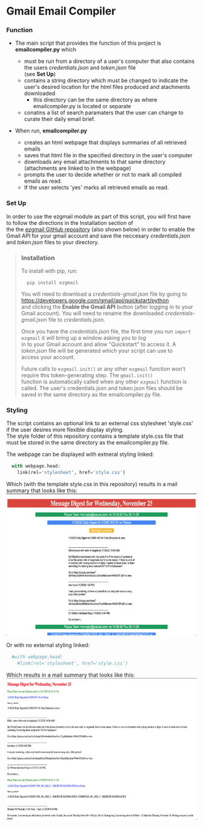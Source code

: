 # Gmail Email Compiler
### Function  
+ The main script that provides the function of this project is **emailcompiler.py** which
	+ must be run from a directory of a user's computer that also contains the users *credentials.json* and *token.json* file   
	(see **Set Up**)
	+ contains a string directory which must be changed to indicate the user's desired location for the html files produced and atachments downloaded
		+ this directory can be the same directory as where emailcompiler.py is located or separate
	+ conatins a list of search paramaters that the user can change to curate their daily email brief.   

+ When run, **emailcompiler.py** 
	+ creates an html webpage that displays summaries of all retrieved emails
	+ saves that html file in the specified directory in the user's computer
	+ downloads any email attachments to that same directory (attachments are linked to in the webpage)
	+ prompts the user to decide whether or not to mark all compiled emails as read.
	+ If the user selects 'yes' marks all retrieved emails as read.  

### Set Up
In order to use the ezgmail module as part of this script, you will first have to follow the directions in the Installation section of  
the the [ezgmail GitHub repository](https://github.com/asweigart/ezgmail) (also shown below) in order to enable the Gmail API for your gmail account and save 
the neccesary *credentials.json* and *token.json* files to your directory. 

>### Installation
>To install with pip, run:
>
>    	pip install ezgmail
>
> You will need to download a *credentials-gmail.json* file by going to https://developers.google.com/gmail/api/quickstart/python  
> and clicking the **Enable the Gmail API** button (after logging in to your Gmail account). You will need to rename the downloaded 
>*credentials-gmail.json* file to *credentials.json*.
>
>Once you have the *credentials.json* file, the first time you run ``import ezgmail`` it will bring up a window asking you to log   
>in to your Gmail account and allow "Quickstart" to access it. A *token.json* file will be generated which your script can use to  
>access your account.
>
>Future calls to ``ezgmail.init()`` or any other ``ezgmail`` function won't require this token-generating step. The ``gmail.init()``   
>function is automatically called when any other ``ezgmail`` function is called.
The user's credentials.json and token.json files should be saved in the same directory as the emailcompiler.py file.
	
### Styling
The script contains an optional link to an external css stylesheet 'style.css' if the user desires more flexible display styling.  
The style folder of this repository contains a template style.css file that must be stored in the same directory as the emailcompiler.py file.  

The webpage can be displayed with extneral styling linked:
```python
  with webpage.head:
    link(rel='stylesheet', href='style.css')
```  
Which (with the template style.css in this repository) results in a mail summary that looks like this:  
<img src="images/webpagewithstyling.jpg" alt="WithStyling"
	title="Withstyling" width="650" height="375" />   
	
Or with no external styling linked: 	
```python
  #with webpage.head:
    #link(rel='stylesheet', href='style.css')
``` 
Which results in a mail summary that looks like this:  
<img src="images/webpagenostyling.jpg" width="650" height="375" />   

 

